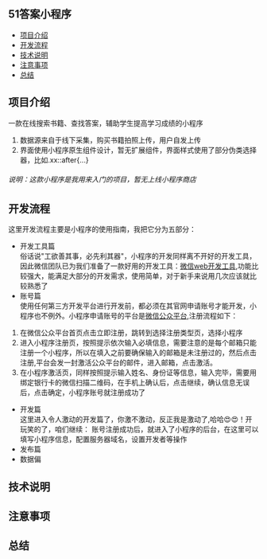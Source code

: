 51答案小程序
---

* [项目介绍](#项目介绍)
* [开发流程](#开发流程)
* [技术说明](#技术说明)
* [注意事项](#注意事项)
* [总结](#总结)

项目介绍
---
一款在线搜索书籍、查找答案，辅助学生提高学习成绩的小程序 
1. 数据源来自于线下采集，购买书籍拍照上传，用户自发上传
2. 界面使用小程序原生组件设计，暂无扩展组件，界面样式使用了部分伪类选择器，比如.xx::after{...}
###### 说明：这款小程序是我用来入门的项目，暂无上线小程序商店

开发流程
---
这里开发流程主要是小程序的使用指南，我把它分为五部分：
* 开发工具篇<br/>
俗话说"工欲善其事，必先利其器"，小程序的开发同样离不开好的开发工具，因此微信团队已为我们准备了一款好用的开发工具：[微信web开发工具](https://developers.weixin.qq.com/miniprogram/dev/devtools/download.html),功能比较强大，能满足大部分的开发需求，使用简单，对于新手来说用几次应该就比较熟悉了
* 账号篇<br/>
使用任何第三方开发平台进行开发前，都必须在其官网申请账号才能开发，小程序也不例外。小程序申请账号的平台是[微信公众平台](https://mp.weixin.qq.com/),注册流程如下：<br/>
1. 在微信公众平台首页点击立即注册，跳转到选择注册类型页，选择小程序
2. 进入小程序注册页，按照提示依次输入必填信息，需要注意的是每个邮箱只能注册一个小程序，所以在填入之前要确保输入的邮箱是未注册过的，然后点击注册,平台会发一封激活公众平台的邮件，进入邮箱，点击激活。
3. 在小程序激活页，同样按照提示输入姓名、身份证等信息，输入完毕，需要用绑定银行卡的微信扫描二维码，在手机上确认后，点击继续，确认信息无误后，点击确定，小程序账号就注册成功了
* 开发篇  
这里进入令人激动的开发篇了，你激不激动，反正我是激动了,哈哈:heart_eyes::heart_eyes:！开玩笑的了，咱们继续：
账号注册成功后，就进入了小程序的后台，在这里可以填写小程序信息，配置服务器域名，设置开发者等操作
* 发布篇
* 数据偏

技术说明
---
注意事项
---
总结
---
